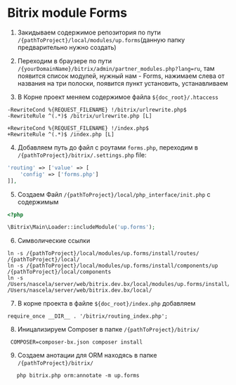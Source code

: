 # Bitrix module Forms

1. Закидываем содержимое репозитория по пути `/{pathToProject}/local/modules/up.forms`(данную папку предварительно нужно создать)

2. Переходим в браузере по пути  `/{yourDomainName}/bitrix/admin/partner_modules.php?lang=ru`, там появится список модулей, нужный нам - Forms, нажимаем слева от названия на три полоски, появится пункт установить, устанавливаем

3. В Корне проект меняем содержимое файла `${doc_root}/.htaccess` 

```
-RewriteCond %{REQUEST_FILENAME} !/bitrix/urlrewrite.php$
-RewriteRule ^(.*)$ /bitrix/urlrewrite.php [L]

+RewriteCond %{REQUEST_FILENAME} !/index.php$
+RewriteRule ^(.*)$ /index.php [L]
```

4. Добавляем путь до файл с роутами `forms.php`, переходим в `/{pathToProject}/bitrix/.settings.php` file:

```php
'routing' => ['value' => [
	'config' => ['forms.php']
]],
```
5. Создаем Файл  `/{pathToProject}/local/php_interface/init.php` c содержимым

```php
<?php

\Bitrix\Main\Loader::includeModule('up.forms');
```

6. Символические ссылки

```
ln -s /{pathToProject}/local/modules/up.forms/install/routes/  /{pathToProject}/local/
ln -s /{pathToProject}/local/modules/up.forms/install/components/up  /{pathToProject}/local/components
ln -s /Users/nascela/server/web/bitrix.dev.bx/local/modules/up.forms/install/js/ /Users/nascela/server/web/bitrix.dev.bx/local/
```

7. В корне проекта в файле `${doc_root}/index.php` добавляем

```
require_once __DIR__ . '/bitrix/routing_index.php'; 
```
8. Иницализируем Composer в папке `/{pathToProject}/bitrix/`

``` 
 COMPOSER=composer-bx.json composer install    
```

9. Создаем анотации для ORM находясь в папке `/{pathToProject}/bitrix/`

```
   php bitrix.php orm:annotate -m up.forms 
```
   